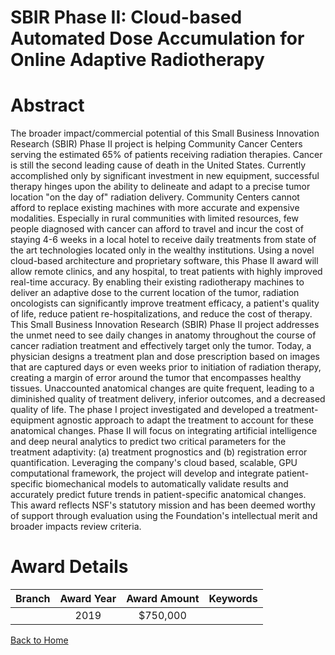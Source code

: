 
SBIR Phase II: Cloud-based Automated Dose Accumulation for Online Adaptive Radiotherapy
=======================================================================================

# Abstract


The broader impact/commercial potential of this Small Business Innovation Research (SBIR) Phase II project is helping Community Cancer Centers serving the estimated 65% of patients receiving radiation therapies. Cancer is still the second leading cause of death in the United States. Currently accomplished only by significant investment in new equipment, successful therapy hinges upon the ability to delineate and adapt to a precise tumor location "on the day of" radiation delivery. Community Centers cannot afford to replace existing machines with more accurate and expensive modalities. Especially in rural communities with limited resources, few people diagnosed with cancer can afford to travel and incur the cost of staying 4-6 weeks in a local hotel to receive daily treatments from state of the art technologies located only in the wealthy institutions. Using a novel cloud-based architecture and proprietary software, this Phase II award will allow remote clinics, and any hospital, to treat patients with highly improved real-time accuracy. By enabling their existing radiotherapy machines to deliver an adaptive dose to the current location of the tumor, radiation oncologists can significantly improve treatment efficacy, a patient's quality of life, reduce patient re-hospitalizations, and reduce the cost of therapy. This Small Business Innovation Research (SBIR) Phase II project addresses the unmet need to see daily changes in anatomy throughout the course of cancer radiation treatment and effectively target only the tumor. Today, a physician designs a treatment plan and dose prescription based on images that are captured days or even weeks prior to initiation of radiation therapy, creating a margin of error around the tumor that encompasses healthy tissues. Unaccounted anatomical changes are quite frequent, leading to a diminished quality of treatment delivery, inferior outcomes, and a decreased quality of life. The phase I project investigated and developed a treatment-equipment agnostic approach to adapt the treatment to account for these anatomical changes. Phase II will focus on integrating artificial intelligence and deep neural analytics to predict two critical parameters for the treatment adaptivity: (a) treatment prognostics and (b) registration error quantification. Leveraging the company's cloud based, scalable, GPU computational framework, the project will develop and integrate patient-specific biomechanical models to automatically validate results and accurately predict future trends in patient-specific anatomical changes. This award reflects NSF's statutory mission and has been deemed worthy of support through evaluation using the Foundation's intellectual merit and broader impacts review criteria.  

# Award Details

|Branch|Award Year|Award Amount|Keywords|
| :---: | :---: | :---: | :---: |
||2019|$750,000||
  
  


[Back to Home](https://github.com/chrischow/dod_sbir_awards#461)
